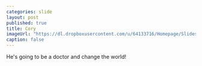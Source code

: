 ```yaml
---
categories: slide
layout: post
published: true
title: Cory
imageUrl: "https://dl.dropboxusercontent.com/u/64133716/Homepage/Slides/cory.jpg"
caption: false
---
```


He's going to be a doctor and change the world!